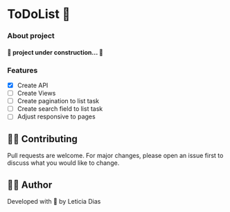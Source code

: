 # ToDoList 📝

### About project

<h4 align="left"> 
	🚧 project under construction...  🚧
</h4>

### Features

-   [x] Create API
-   [ ] Create Views
-   [ ] Create pagination to list task
-   [ ] Create search field to list task
-   [ ] Adjust responsive to pages

## 👩‍💻 Contributing

Pull requests are welcome. For major changes, please open an issue first to discuss what you would like to change.

## 👩‍🚀 Author

<p>Developed with 💜 by Leticia Dias</p>
